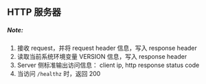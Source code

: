 HTTP 服务器
---

##### Note:

1. 接收 request，并将 request header 信息，写入 response header
2. 读取当前系统环境变量 VERSION 信息，写入 response header
3. Server 侧标准输出访问信息： client ip, http response status code
4. 当访问 `/healthz` 时，返回 200